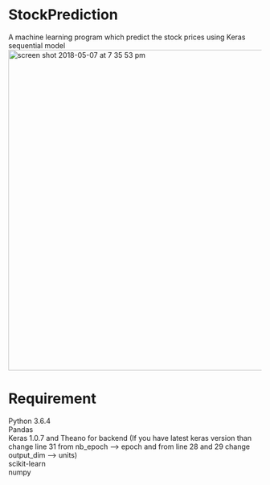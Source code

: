 # StockPrediction
A machine learning program which predict the stock prices using Keras sequential model<br/>
<img width="639" alt="screen shot 2018-05-07 at 7 35 53 pm" src="https://user-images.githubusercontent.com/20112458/39706102-f180dd0a-522d-11e8-923d-3441f985959f.png">

# Requirement
Python 3.6.4<br/>
Pandas <br/>
Keras 1.0.7 and Theano for backend (If you have latest keras version than change line 31 from nb_epoch --> epoch and from line 28 and 29 change output_dim --> units)<br/> 
scikit-learn<br/>
numpy<br/>


